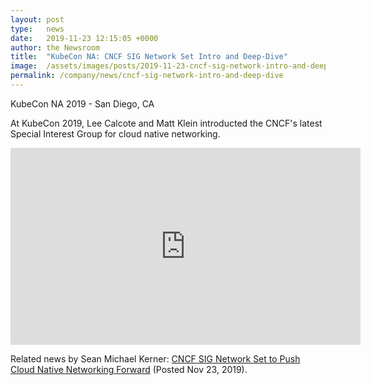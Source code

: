 ```yaml
---
layout: post
type:   news
date:   2019-11-23 12:15:05 +0000
author: the Newsroom
title:  "KubeCon NA: CNCF SIG Network Set Intro and Deep-Dive"
image:  /assets/images/posts/2019-11-23-cncf-sig-network-intro-and-deep-dive/KubeCon_NA_2019_bg-01.svg
permalink: /company/news/cncf-sig-network-intro-and-deep-dive
---
```

KubeCon NA 2019 - San Diego, CA

At KubeCon 2019, Lee Calcote and Matt Klein introducted the CNCF's latest Special Interest Group for cloud native networking.


<iframe width="560" height="315" src="https://www.youtube.com/embed/XZ6TZQeNuKQ" frameborder="0" allow="accelerometer; autoplay; encrypted-media; gyroscope; picture-in-picture" allowfullscreen></iframe>


Related news by Sean Michael Kerner: <a href="http://www.enterprisenetworkingplanet.com/datacenter/cncf-sig-network-set-to-push-cloud-native-networking-forward.html">CNCF SIG Network Set to Push Cloud Native Networking Forward</a> (Posted Nov 23, 2019).